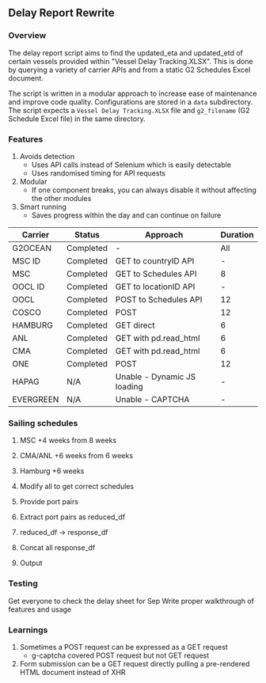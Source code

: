 ## Delay Report Rewrite

### Overview

The delay report script aims to find the updated_eta and updated_etd of certain vessels provided within "Vessel Delay Tracking.XLSX". This is done by querying a variety of carrier APIs and from a static G2 Schedules Excel document.

The script is written in a modular approach to increase ease of maintenance and improve code quality. Configurations are stored in a `data` subdirectory. The script expects a `Vessel Delay Tracking.XLSX` file and `g2_filename` (G2 Schedule Excel file) in the same directory.

### Features

1. Avoids detection
   - Uses API calls instead of Selenium which is easily detectable
   - Uses randomised timing for API requests
2. Modular
   - If one component breaks, you can always disable it without affecting the other modules
3. Smart running
   - Saves progress within the day and can continue on failure

| Carrier   | Status    | Approach                    | Duration |
| --------- | --------- | --------------------------- | -------- |
| G2OCEAN   | Completed | -                           | All      |
| MSC ID    | Completed | GET to countryID API        | -        |
| MSC       | Completed | GET to Schedules API        | 8        |
| OOCL ID   | Completed | GET to locationID API       | -        |
| OOCL      | Completed | POST to Schedules API       | 12       |
| COSCO     | Completed | POST                        | 12       |
| HAMBURG   | Completed | GET direct                  | 6        |
| ANL       | Completed | GET with pd.read_html       | 6        |
| CMA       | Completed | GET with pd.read_html       | 6        |
| ONE       | Completed | POST                        | 12       |
| HAPAG     | N/A       | Unable - Dynamic JS loading | -        |
| EVERGREEN | N/A       | Unable - CAPTCHA            | -        |

### Sailing schedules

1. MSC +4 weeks from 8 weeks
2. CMA/ANL +6 weeks from 6 weeks
3. Hamburg +6 weeks
4. Modify all to get correct schedules

5. Provide port pairs
6. Extract port pairs as reduced_df
7. reduced_df -> response_df
8. Concat all response_df
9. Output

### Testing

Get everyone to check the delay sheet for Sep
Write proper walkthrough of features and usage

### Learnings

1. Sometimes a POST request can be expressed as a GET request
   - g-captcha covered POST request but not GET request
2. Form submission can be a GET request directly pulling a pre-rendered HTML document instead of XHR
